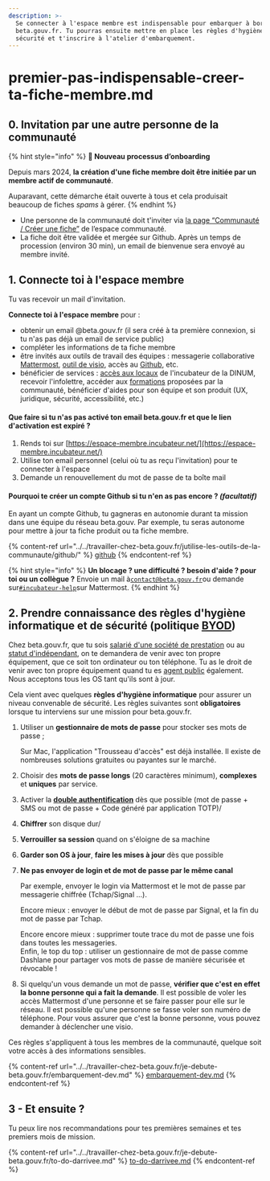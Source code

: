 ```yaml
---
description: >-
  Se connecter à l'espace membre est indispensable pour embarquer à bord de
  beta.gouv.fr. Tu pourras ensuite mettre en place les règles d'hygiène de
  sécurité et t'inscrire à l'atelier d'embarquement.
---
```


# premier-pas-indispensable-creer-ta-fiche-membre.md

## 0. Invitation par une autre personne de la communauté

{% hint style="info" %}
**👋 Nouveau processus d’onboarding**

Depuis mars 2024, **la création d'une fiche membre doit être initiée par un membre actif de communauté**.

Auparavant, cette démarche était ouverte à tous et cela produisait beaucoup de fiches _spams_ à gérer.
{% endhint %}

* Une personne de la communauté doit t'inviter via [la page “Communauté / Créer une fiche”](https://espace-membre.incubateur.net/community/create) de l’espace communauté.
* La fiche doit être validée et mergée sur Github. Après un temps de procession (environ 30 min), un email de bienvenue sera envoyé au membre invité.

## 1. Connecte toi à l'espace membre

Tu vas recevoir un mail d'invitation.

**Connecte toi à l'espace membre** pour :

* obtenir un email @beta.gouv.fr (il sera créé à ta première connexion, si tu n'as pas déjà un email de service public)
* compléter les informations de ta fiche membre
* être invités aux outils de travail des équipes : messagerie collaborative [Mattermost](../../travailler-chez-beta.gouv.fr/jutilise-les-outils-de-la-communaute/mattermost/), [outil de visio](../../travailler-chez-beta.gouv.fr/jutilise-les-outils-de-la-communaute/faire-une-visio/), accès au [Github](../../travailler-chez-beta.gouv.fr/jutilise-les-outils-de-la-communaute/github/), etc.
* bénéficier de services : [accès aux locaux](../../decouvrir-les-guides-des-autres-incubateurs/incubateur-de-la-dinum/badge-pour-travailler-a-segur/) de l'incubateur de la DINUM, recevoir l'infolettre, accéder aux [formations](../../travailler-chez-beta.gouv.fr/se-former/) proposées par la communauté, bénéficier d'aides pour son équipe et son produit (UX, juridique, sécurité, accessibilité, etc.)

#### Que faire si tu n'as pas activé ton email beta.gouv.fr et que le lien d'activation est expiré ?

1. Rends toi sur [https://espace-membre.incubateur.net/](https://espace-membre.incubateur.net/)
2. Utilise ton email personnel (celui où tu as reçu l'invitation) pour te connecter à l'espace
3. Demande un renouvellement du mot de passe de ta boîte mail

#### Pourquoi te créer un compte Github si tu n'en as pas encore ? _**(facultatif)**_

En ayant un compte Github, tu gagneras en autonomie durant ta mission dans une équipe du réseau beta.gouv. Par exemple, tu seras autonome pour mettre à jour ta fiche produit ou ta fiche membre.

{% content-ref url="../../travailler-chez-beta.gouv.fr/jutilise-les-outils-de-la-communaute/github/" %}
[github](../../travailler-chez-beta.gouv.fr/jutilise-les-outils-de-la-communaute/github/)
{% endcontent-ref %}

{% hint style="info" %}
**Un blocage ? une difficulté ? besoin d'aide ? pour toi ou un collègue ?** Envoie un mail à[`contact@beta.gouv.fr`](mailto:contact@beta.gouv.Fr)ou demande sur[`#incubateur-help`](https://mattermost.incubateur.net/betagouv/channels/incubateur-help)sur Mattermost.
{% endhint %}

## 2. Prendre connaissance des règles d'hygiène informatique et de sécurité (politique [BYOD](https://fr.wikipedia.org/wiki/Bring\_your\_own\_device))

Chez beta.gouv.fr, que tu sois [salarié d'une société de prestation](../../travailler-chez-beta.gouv.fr/actions-transverses/sengager-dans-une-action-transverse/salaries-des-societes-de-prestation.md) ou au [statut d'indépendant](../../travailler-chez-beta.gouv.fr/actions-transverses/sengager-dans-une-action-transverse/independants-freelances.md), on te demandera de venir avec ton propre équipement, que ce soit ton ordinateur ou ton téléphone. Tu as le droit de venir avec ton propre équipement quand tu es [agent public](../../travailler-chez-beta.gouv.fr/actions-transverses/les-differents-statuts/fonctionnaires-et-contractuels-de-la-fonction-publique.md) également. Nous acceptons tous les OS tant qu'ils sont à jour.

Cela vient avec quelques **règles d'hygiène informatique** pour assurer un niveau convenable de sécurité. Les règles suivantes sont **obligatoires** lorsque tu interviens sur une mission pour beta.gouv.fr.

1.  Utiliser un **gestionnaire de mots de passe** pour stocker ses mots de passe ;

    Sur Mac, l'application "Trousseau d'accès" est déjà installée. Il existe de nombreuses solutions gratuites ou payantes sur le marché.
2. Choisir des **mots de passe longs** (20 caractères minimum), **complexes** et **uniques** par service.
3. Activer la [**double authentification**](https://fr.wikipedia.org/wiki/Double\_authentification) dès que possible (mot de passe + SMS ou mot de passe + Code généré par application TOTP)/
4. **Chiffrer** son disque dur/
5. **Verrouiller sa session** quand on s'éloigne de sa machine
6. **Garder son OS à jour**, **faire les mises à jour** dès que possible
7.  **Ne pas envoyer de login et de mot de passe par le même canal**

    Par exemple, envoyer le login via Mattermost et le mot de passe par messagerie chiffrée (Tchap/Signal ...).

    Encore mieux : envoyer le début de mot de passe par Signal, et la fin du mot de passe par Tchap.

    Encore encore mieux : supprimer toute trace du mot de passe une fois dans toutes les messageries.\
    Enfin, le top du top : utiliser un gestionnaire de mot de passe comme Dashlane pour partager vos mots de passe de manière sécurisée et révocable !
8. Si quelqu'un vous demande un mot de passe, **vérifier que c'est en effet la bonne personne qui a fait la demande**. Il est possible de voler les accès Mattermost d'une personne et se faire passer pour elle sur le réseau. Il est possible qu'une personne se fasse voler son numéro de téléphone. Pour vous assurer que c'est la bonne personne, vous pouvez demander à déclencher une visio.

Ces règles s'appliquent à tous les membres de la communauté, quelque soit votre accès à des informations sensibles.

{% content-ref url="../../travailler-chez-beta.gouv.fr/je-debute-beta.gouv.fr/embarquement-dev.md" %}
[embarquement-dev.md](../../travailler-chez-beta.gouv.fr/je-debute-beta.gouv.fr/embarquement-dev.md)
{% endcontent-ref %}

## 3 - Et ensuite ?

Tu peux lire nos recommandations pour tes premières semaines et tes premiers mois de mission.

{% content-ref url="../../travailler-chez-beta.gouv.fr/je-debute-beta.gouv.fr/to-do-darrivee.md" %}
[to-do-darrivee.md](../../travailler-chez-beta.gouv.fr/je-debute-beta.gouv.fr/to-do-darrivee.md)
{% endcontent-ref %}
